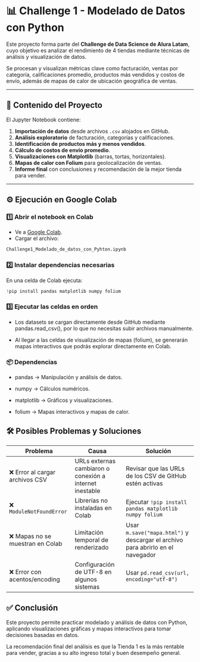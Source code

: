 # 📊 Challenge 1 - Modelado de Datos con Python  

Este proyecto forma parte del **Challenge de Data Science de Alura Latam**, cuyo objetivo es analizar el rendimiento de 4 tiendas mediante técnicas de análisis y visualización de datos.  

Se procesan y visualizan métricas clave como facturación, ventas por categoría, calificaciones promedio, productos más vendidos y costos de envío, además de mapas de calor de ubicación geográfica de ventas.  

---

## 📂 Contenido del Proyecto  
El Jupyter Notebook contiene:  

1. **Importación de datos** desde archivos `.csv` alojados en GitHub.  
2. **Análisis exploratorio** de facturación, categorías y calificaciones.  
3. **Identificación de productos más y menos vendidos**.  
4. **Cálculo de costos de envío promedio**.  
5. **Visualizaciones con Matplotlib** (barras, tortas, horizontales).  
6. **Mapas de calor con Folium** para geolocalización de ventas.  
7. **Informe final** con conclusiones y recomendación de la mejor tienda para vender.  

---

## ⚙️ Ejecución en Google Colab  

### 1️⃣ Abrir el notebook en Colab  
- Ve a [Google Colab](https://colab.research.google.com/).  
- Cargar el archivo:
```bash
Challenge1_Modelado_de_datos_con_Pyhton.ipynb
```

### 2️⃣ Instalar dependencias necesarias  
En una celda de Colab ejecuta:  
```python
!pip install pandas matplotlib numpy folium
```
### 3️⃣ Ejecutar las celdas en orden

* Los datasets se cargan directamente desde GitHub mediante pandas.read_csv(), por lo que no necesitas subir archivos manualmente.

* Al llegar a las celdas de visualización de mapas (folium), se generarán mapas interactivos que podrás explorar directamente en Colab.

### 📦 Dependencias

* pandas → Manipulación y análisis de datos.

* numpy → Cálculos numéricos.

* matplotlib → Gráficos y visualizaciones.

* folium → Mapas interactivos y mapas de calor.

## 🛠️ Posibles Problemas y Soluciones  

| Problema | Causa | Solución |
|----------|-------|----------|
| ❌ Error al cargar archivos CSV | URLs externas cambiaron o conexión a internet inestable | Revisar que las URLs de los CSV de GitHub estén activas |
| ❌ `ModuleNotFoundError` | Librerías no instaladas en Colab | Ejecutar `!pip install pandas matplotlib numpy folium` |
| ❌ Mapas no se muestran en Colab | Limitación temporal de renderizado | Usar `m.save("mapa.html")` y descargar el archivo para abrirlo en el navegador |
| ❌ Error con acentos/encoding | Configuración de UTF-8 en algunos sistemas | Usar `pd.read_csv(url, encoding="utf-8")` |

## ✅ Conclusión

Este proyecto permite practicar modelado y análisis de datos con Python, aplicando visualizaciones gráficas y mapas interactivos para tomar decisiones basadas en datos.

La recomendación final del análisis es que la Tienda 1 es la más rentable para vender, gracias a su alto ingreso total y buen desempeño general.
